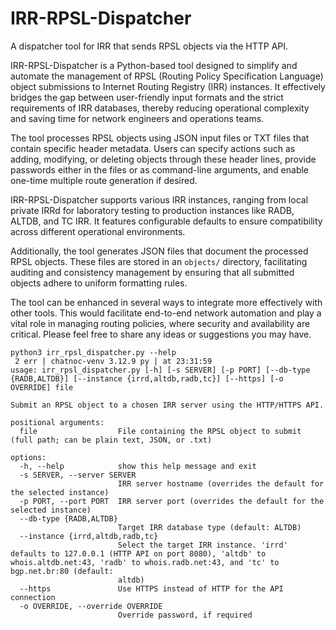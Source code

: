 # IRR-RPSL-Dispatcher
A dispatcher tool for IRR that sends RPSL objects via the HTTP API.

IRR-RPSL-Dispatcher is a Python-based tool designed to simplify and automate the management of RPSL (Routing Policy Specification Language) object submissions to Internet Routing Registry (IRR) instances. It effectively bridges the gap between user-friendly input formats and the strict requirements of IRR databases, thereby reducing operational complexity and saving time for network engineers and operations teams.

The tool processes RPSL objects using JSON input files or TXT files that contain specific header metadata. Users can specify actions such as adding, modifying, or deleting objects through these header lines, provide passwords either in the files or as command-line arguments, and enable one-time multiple route generation if desired.

IRR-RPSL-Dispatcher supports various IRR instances, ranging from local private IRRd for laboratory testing to production instances like RADB, ALTDB, and TC IRR. It features configurable defaults to ensure compatibility across different operational environments.

Additionally, the tool generates JSON files that document the processed RPSL objects. These files are stored in an `objects/` directory, facilitating auditing and consistency management by ensuring that all submitted objects adhere to uniform formatting rules.

The tool can be enhanced in several ways to integrate more effectively with other tools. This would facilitate end-to-end network automation and play a vital role in managing routing policies, where security and availability are critical. Please feel free to share any ideas or suggestions you may have.

```
python3 irr_rpsl_dispatcher.py --help
 2 err | chatnoc-venv 3.12.9 py | at 23:31:59 
usage: irr_rpsl_dispatcher.py [-h] [-s SERVER] [-p PORT] [--db-type {RADB,ALTDB}] [--instance {irrd,altdb,radb,tc}] [--https] [-o OVERRIDE] file

Submit an RPSL object to a chosen IRR server using the HTTP/HTTPS API.

positional arguments:
  file                  File containing the RPSL object to submit (full path; can be plain text, JSON, or .txt)

options:
  -h, --help            show this help message and exit
  -s SERVER, --server SERVER
                        IRR server hostname (overrides the default for the selected instance)
  -p PORT, --port PORT  IRR server port (overrides the default for the selected instance)
  --db-type {RADB,ALTDB}
                        Target IRR database type (default: ALTDB)
  --instance {irrd,altdb,radb,tc}
                        Select the target IRR instance. 'irrd' defaults to 127.0.0.1 (HTTP API on port 8080), 'altdb' to whois.altdb.net:43, 'radb' to whois.radb.net:43, and 'tc' to bgp.net.br:80 (default:
                        altdb)
  --https               Use HTTPS instead of HTTP for the API connection
  -o OVERRIDE, --override OVERRIDE
                        Override password, if required
```
